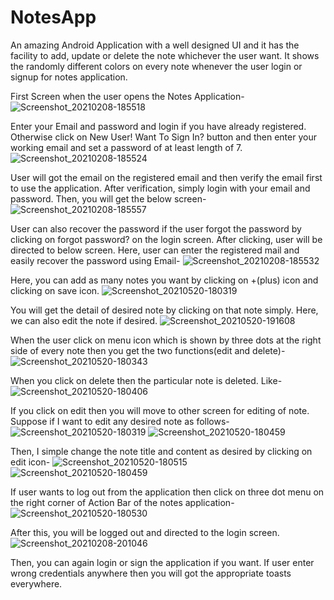 # NotesApp
An amazing Android Application with a well designed UI and it has the facility to  add, update or delete the note whichever the user want. It shows the randomly different colors on every note whenever the user login or signup for notes application.


First Screen when the user opens the Notes Application-
![Screenshot_20210208-185518](https://user-images.githubusercontent.com/64889275/107226435-266c1200-6a40-11eb-8d68-6570b0a6b429.png)


Enter your Email and password and login if you have already registered.
Otherwise click on New User! Want To Sign In? button and then enter your working email and set a password of at least length of 7.
![Screenshot_20210208-185524](https://user-images.githubusercontent.com/64889275/107226861-aabe9500-6a40-11eb-9c30-ad1272ed7c28.png)


User will got the email on the registered email and then verify the email first to use the application. After verification, simply login with your email and password. Then, you will get the below screen-
![Screenshot_20210208-185557](https://user-images.githubusercontent.com/64889275/107227239-2a4c6400-6a41-11eb-9974-471ee5587e0c.png)


User can also recover the password if the user forgot the password by clicking on forgot password? on the login screen. After clicking, user will be directed to below screen. Here, user can enter the registered mail and easily recover the password using Email-
![Screenshot_20210208-185532](https://user-images.githubusercontent.com/64889275/107237552-de072100-6a4c-11eb-9ed9-6ac426f90045.png)


Here, you can add as many notes you want by clicking on +(plus) icon and clicking on save icon.
![Screenshot_20210520-180319](https://user-images.githubusercontent.com/64889275/118981605-24e3ab80-b998-11eb-9e3d-f381aa0c0334.png)


You will get the detail of desired note by clicking on that note simply. Here, we can also edit the note if desired.
![Screenshot_20210520-191608](https://user-images.githubusercontent.com/64889275/118990258-582a3880-b9a0-11eb-917d-be8629219905.png)


When the user click on menu icon which is shown by three dots at the right side of every note then you get the two functions(edit and delete)-
![Screenshot_20210520-180343](https://user-images.githubusercontent.com/64889275/118988995-4d22d880-b99f-11eb-9df5-c264d8087e9a.png)


When you click on delete then the particular note is deleted. Like-
![Screenshot_20210520-180406](https://user-images.githubusercontent.com/64889275/118989080-5f047b80-b99f-11eb-86ed-bb0584128035.png)


If you click on edit then you will move to other screen for editing of note. Suppose if I want to edit any desired note as follows-
![Screenshot_20210520-180319](https://user-images.githubusercontent.com/64889275/118982677-485b2600-b999-11eb-8bf9-1cbe6c68a1c9.png)
![Screenshot_20210520-180459](https://user-images.githubusercontent.com/64889275/118986365-eb616f00-b99c-11eb-8c8c-cee15cb613ac.png)


Then, I simple change the note title and content as desired by clicking on edit icon-
![Screenshot_20210520-180515](https://user-images.githubusercontent.com/64889275/118982107-b81ce100-b998-11eb-9612-e3f4ab7ce634.png)
![Screenshot_20210520-180459](https://user-images.githubusercontent.com/64889275/118982136-c10db280-b998-11eb-9cf4-8f4279993105.png)


If user wants to log out from the application then click on three dot menu on the right corner of Action Bar of the notes application-
![Screenshot_20210520-180530](https://user-images.githubusercontent.com/64889275/118980590-3a0c0a80-b997-11eb-878b-139bc7c50e9f.png)


After this, you will be logged out and directed to the login screen.
![Screenshot_20210208-201046](https://user-images.githubusercontent.com/64889275/107234644-e27e0a80-6a49-11eb-8e9e-6db0c5cc278e.png)


Then, you can again login or sign the application if you want.
If user enter wrong credentials anywhere then you will got the appropriate toasts everywhere.


